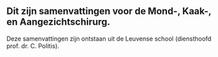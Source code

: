 ## Dit zijn samenvattingen voor de Mond-, Kaak-, en Aangezichtschirurg. 
Deze samenvattingen zijn ontstaan uit de Leuvense school (diensthoofd prof. dr. C. Politis). 


